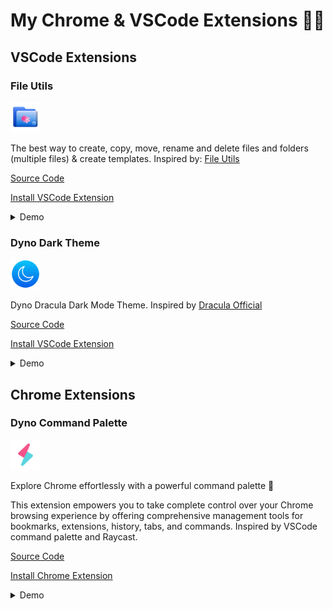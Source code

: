 # My Chrome & VSCode Extensions 🧑‍💻

## VSCode Extensions

### File Utils

<img src="./.imgs/fu-icon.png" width="48px" />

The best way to create, copy, move, rename and delete files and folders (multiple files) & create templates. Inspired by: [File Utils](https://marketplace.visualstudio.com/items?itemName=sleistner.vscode-fileutils)

[Source Code](./vscode/file-utils/README.md)

[Install VSCode Extension](https://marketplace.visualstudio.com/items?itemName=dyno-nguyen.vscode-dynofileutils)

<details>
  <summary>Demo</summary>

![Photo](./.imgs/3.gif)
![Photo](./.imgs/1.png)
![Photo](./.imgs/2.png)

</details>

### Dyno Dark Theme

<img src="./.imgs/ddt-icon.png" width="48px" />

Dyno Dracula Dark Mode Theme. Inspired by [Dracula Official](https://marketplace.visualstudio.com/items?itemName=dracula-theme.theme-dracula)

[Source Code](./vscode/dyno%20dark%20theme/README.md)

[Install VSCode Extension](https://marketplace.visualstudio.com/items?itemName=dyno-nguyen.dyno-dark-mode)

<details>
  <summary>Demo</summary>

![Dyno Dark Theme](./.imgs/dyno-dark-theme.png)

</details>

## Chrome Extensions

### Dyno Command Palette

<img src="./.imgs/dcp-icon.png" width="48px" />

Explore Chrome effortlessly with a powerful command palette 🚀

This extension empowers you to take complete control over your Chrome browsing experience by offering comprehensive management tools for bookmarks, extensions, history, tabs, and commands. Inspired by VSCode command palette and Raycast.

[Source Code](./chrome/command-palette/README.md)

[Install Chrome Extension](https://chromewebstore.google.com/detail/dyno-command-palette/pecgnckollojbdbpklfjiojddlpmdgim?hl=en)

<details>
  <summary>Demo</summary>

![Photo](./.imgs/dcp-screenshot1.png)
![Photo](./.imgs/dcp-screenshot2.png)
![Photo](./.imgs/dcp-screenshot3.png)

</details>

